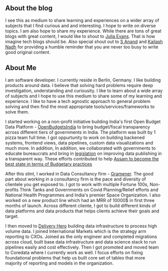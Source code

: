 ## About the blog

I see this as medium to share learning and experiences on a wider array of subjects that I find curious and and interesting. I hope to write on diverse topics. I am also hope to share my experience. While there are tons of great blogs with great content, I would like to shout to [Julia Evans](https://jvns.ca/). That is how imagine tech blogs should be. Also special shout out to [S Anand](https://www.s-anand.net/blog/) and [Kailash Nadh](https://nadh.in/) for providing a humble reminder that you are never too busy to write good original content.  

## About Me

I am software developer. I currently reside in Berlin, Germany. I like building products around data. I believe that solving hard problems require deep investigation, understanding and curiousity. I like to learn about a wide array of subjects and I hope to use this medium to share some of my learning and experience. I like to have a tech agnostic approach to general problem solving and then find the most appropriate tools/services/frameworks to solve them.

I started working on a non-profit initiative building India's first Open Budget Data Platform - [OpenBudgetsIndia](https://openbudgetsindia.org/) to bring budget/fiscal transparency across different tiers of governments in India. The platform was built by 1 pizza team full time. I got oppurtunity to work on building backened systems, frontend views, data pipelines, custom data visualizations and much more. In addition, In addition, we collaborated with governments to educate bureaucrats and bring in [legislation](https://x.com/OpenBudgetsIn/status/1097412664131813376) on improving data publishing in a transparent way. These efforts contributed to help [Assam to become the best state in terms of Budgetary practices](https://economictimes.indiatimes.com/news/economy/policy/assam-tops-in-budgetary-practices-followed-by-odisha-andhra-survey/articleshow/73737744.cms?from=mdr)

After this stint, I worked in Data Consultancy firm - [Gramener](https://gramener.com/). The good part about working in a consultancy firm is the pace and diversity of clientele you get exposed to. I got to work with multiple Fortune 100s, Non-profits Think Tanks and Governments on Covid Planning/Relief efforts and National Health Programmes and India's premier Space Organization. I also worked on a new product line which had an MRR of 10000$ in first three months of launch. Across different cliente, I got to build different kinds of data platforms and data products that helps clients achieve their goals and target.

I then moved to [Delivery Hero](https://www.deliveryhero.com/) building data infrastructure to process high volume data. I joined International Markets which is the strategy arm reporting to CXOs. Joined as the only engineer and completed migrations across cloud, built base data infrastructure and data science stack to run pipelines easily and cost effectively. Then I got promoted and moved team to Coredata where I currently work as well. I focus efforts on fixing foundational problems that help us built core set of tables that more majority of reporting and models in the organization.
